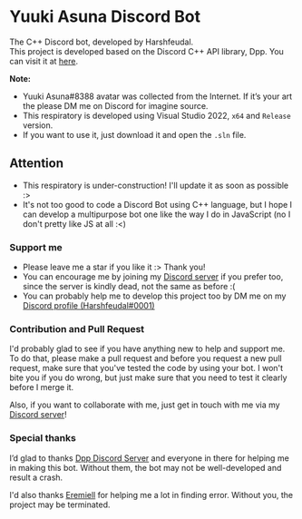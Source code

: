 # Yuuki Asuna Discord Bot
 The C++ Discord bot, developed by Harshfeudal. <br />
 This project is developed based on the Discord C++ API library, Dpp. You can visit it at [here](https://dpp.dev/).
 
 **Note:**
- Yuuki Asuna#8388 avatar was collected from the Internet. If it’s your art the please DM me on Discord for imagine source.
- This respiratory is developed using Visual Studio 2022, `x64` and `Release` version. 
- If you want to use it, just download it and open the `.sln` file.

## Attention
- This respiratory is under-construction! I'll update it as soon as possible :>
- It's not too good to code a Discord Bot using C++ language, but I hope I can develop a multipurpose bot one like the way I do in JavaScript (no I don't pretty like JS at all :<)
 
 ### Support me
 - Please leave me a star if you like it :> Thank you!
 - You can encourage me by joining my [Discord server](https://discord.gg/6Faaqhaqjs) if you prefer too, since the server is kindly dead, not the same as before :(
 - You can probably help me to develop this project too by DM me on my [Discord profile (Harshfeudal#0001)](https://discord.com/users/622450109317251088)

 ### Contribution and Pull Request
 I'd probably glad to see if you have anything new to help and support me. To do that, please make a pull request and before you request a new pull request, make sure that you've tested the code by using your bot. I won't bite you if you do wrong, but just make sure that you need to test it clearly before I merge it.

 Also, if you want to collaborate with me, just get in touch with me via my [Discord server](https://discord.gg/BCrPzkhdnv)!

### Special thanks
I’d glad to thanks [Dpp Discord Server](https://discord.gg/dpp) and everyone in there for helping me in making this bot. Without them, the bot may not be well-developed and result a crash. 

I'd also thanks [Eremiell](https://discord.com/users/340661564556312591) for helping me a lot in finding error. Without you, the project may be terminated.
